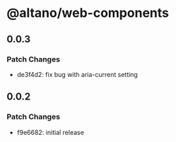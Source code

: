 # @altano/web-components

## 0.0.3

### Patch Changes

- de3f4d2: fix bug with aria-current setting

## 0.0.2

### Patch Changes

- f9e6682: initial release
